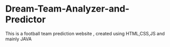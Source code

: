 # Dream-Team-Analyzer-and-Predictor
This is a football team prediction website , created using HTML,CSS,JS and mainly JAVA
